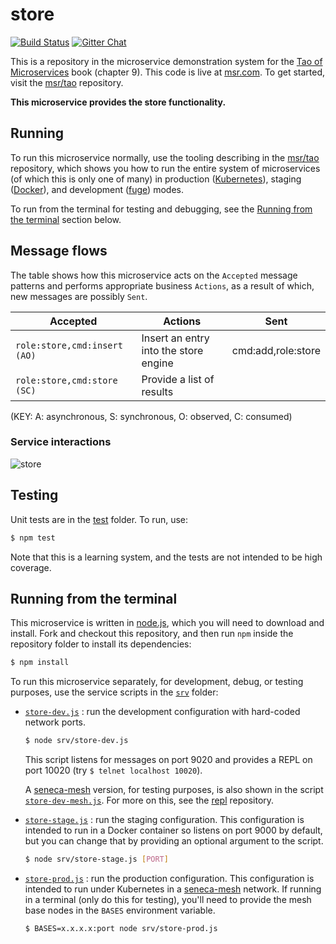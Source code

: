 # store

[![Build Status](https://travis-ci.org/msr/store.svg?branch=master)](https://travis-ci.org/msr/store)
[![Gitter Chat](https://badges.gitter.im/Join%20Chat.svg)](https://gitter.im/msr/org)

This is a repository in the microservice demonstration system for
the [Tao of Microservices](//bit.ly/rmtaomicro) book (chapter 9). This
code is live at [msr.com](http://msr.com). To get started,
visit the [msr/tao](//github.com/msr/tao) repository.

__This microservice provides the store functionality.__


## Running

To run this microservice normally, use the tooling describing in
the [msr/tao](//github.com/msr/tao) repository, which shows you how to run
the entire system of microservices (of which this is only one of many) in
production ([Kubernetes](//kubernetes.io)), staging
([Docker](//docker.com)), and development
([fuge](//github.com/apparatus/fuge)) modes.

To run from the terminal for testing and debugging, see
the [Running from the terminal](#running-from-the-terminal) section
below.


## Message flows

The table shows how this microservice acts on the `Accepted` message
patterns and performs appropriate business `Actions`, as a result of
which, new messages are possibly `Sent`.

|Accepted |Actions |Sent
|--|--|--
|`role:store,cmd:insert (AO)` |Insert an entry into the store engine | cmd:add,role:store
|`role:store,cmd:store (SC)` |Provide a list of results |

(KEY: A: asynchronous, S: synchronous, O: observed, C: consumed)

### Service interactions

![store](store.png?raw=true "store")


## Testing

Unit tests are in the [test](test) folder. To run, use:

```sh
$ npm test
```

Note that this is a learning system, and the tests are not intended to
be high coverage.


## Running from the terminal

This microservice is written in [node.js](//nodejs.org), which you
will need to download and install. Fork and checkout this repository,
and then run `npm` inside the repository folder to install its dependencies:

```sh
$ npm install
```

To run this microservice separately, for development, debug, or
testing purposes, use the service scripts in the [`srv`](srv) folder:

* [`store-dev.js`](srv/store-dev.js) : run the development configuration
  with hard-coded network ports.

  ```sh
  $ node srv/store-dev.js
  ```

  This script listens for messages on port 9020 and provides a REPL on
  port 10020 (try `$ telnet localhost 10020`).

  A [seneca-mesh](//github.com/senecajs/seneca-mesh) version, for
  testing purposes, is also shown in the
  script [`store-dev-mesh.js`](srv/store-dev-mesh.js). For more on
  this, see the [repl](//github.com/msr/repl)
  repository.

* [`store-stage.js`](srv/store-stage.js) : run the staging
  configuration. This configuration is intended to run in a Docker
  container so listens on port 9000 by default, but you can change
  that by providing an optional argument to the script.

  ```sh
  $ node srv/store-stage.js [PORT]
  ```

* [`store-prod.js`](srv/store-prod.js) : run the production
  configuration. This configuration is intended to run under
  Kubernetes in a [seneca-mesh](//github.com/senecajs/seneca-mesh)
  network. If running in a terminal (only do this for testing), you'll
  need to provide the mesh base nodes in the `BASES` environment
  variable.

  ```sh
  $ BASES=x.x.x.x:port node srv/store-prod.js
  ```
